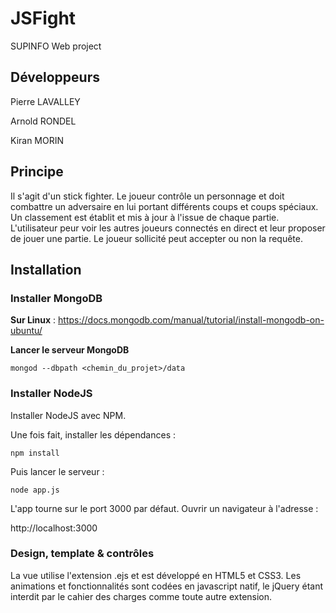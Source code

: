 # JSFight
SUPINFO Web project

## Développeurs
Pierre LAVALLEY

Arnold RONDEL

Kiran MORIN

## Principe
Il s'agit d'un stick fighter. Le joueur contrôle un personnage et doit
combattre un adversaire en lui portant différents coups et coups spéciaux.
Un classement est établit et mis à jour à l'issue de chaque partie.
L'utilisateur peur voir les autres joueurs connectés en direct et leur
proposer de jouer une partie. Le joueur sollicité peut accepter ou non
la requête.

## Installation

### Installer MongoDB

**Sur Linux** : https://docs.mongodb.com/manual/tutorial/install-mongodb-on-ubuntu/

**Lancer le serveur MongoDB**

`mongod --dbpath <chemin_du_projet>/data`

### Installer NodeJS
Installer NodeJS avec NPM.

Une fois fait, installer les dépendances :

`npm install`

Puis lancer le serveur :

`node app.js`

L'app tourne sur le port 3000 par défaut. Ouvrir un navigateur à l'adresse :

http://localhost:3000

### Design, template & contrôles
La vue utilise l'extension .ejs et est développé en HTML5 et CSS3.
Les animations et fonctionnalités sont codées en javascript natif, le jQuery
étant interdit par le cahier des charges comme toute autre extension.
